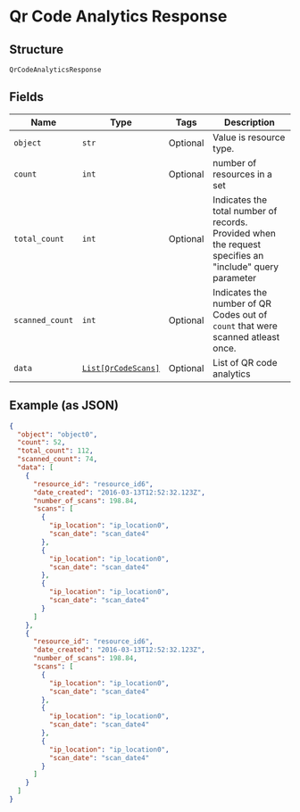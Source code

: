 
# Qr Code Analytics Response

## Structure

`QrCodeAnalyticsResponse`

## Fields

| Name | Type | Tags | Description |
|  --- | --- | --- | --- |
| `object` | `str` | Optional | Value is resource type. |
| `count` | `int` | Optional | number of resources in a set |
| `total_count` | `int` | Optional | Indicates the total number of records. Provided when the request specifies an "include" query parameter |
| `scanned_count` | `int` | Optional | Indicates the number of QR Codes out of `count` that were scanned atleast once. |
| `data` | [`List[QrCodeScans]`](../../doc/models/qr-code-scans.md) | Optional | List of QR code analytics |

## Example (as JSON)

```json
{
  "object": "object0",
  "count": 52,
  "total_count": 112,
  "scanned_count": 74,
  "data": [
    {
      "resource_id": "resource_id6",
      "date_created": "2016-03-13T12:52:32.123Z",
      "number_of_scans": 198.84,
      "scans": [
        {
          "ip_location": "ip_location0",
          "scan_date": "scan_date4"
        },
        {
          "ip_location": "ip_location0",
          "scan_date": "scan_date4"
        },
        {
          "ip_location": "ip_location0",
          "scan_date": "scan_date4"
        }
      ]
    },
    {
      "resource_id": "resource_id6",
      "date_created": "2016-03-13T12:52:32.123Z",
      "number_of_scans": 198.84,
      "scans": [
        {
          "ip_location": "ip_location0",
          "scan_date": "scan_date4"
        },
        {
          "ip_location": "ip_location0",
          "scan_date": "scan_date4"
        },
        {
          "ip_location": "ip_location0",
          "scan_date": "scan_date4"
        }
      ]
    }
  ]
}
```

